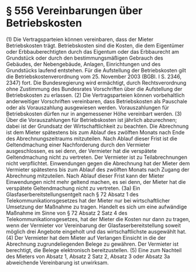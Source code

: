 # § 556 Vereinbarungen über Betriebskosten
(1) Die Vertragsparteien können vereinbaren, dass der Mieter Betriebskosten trägt. Betriebskosten sind die Kosten, die dem Eigentümer oder Erbbauberechtigten durch das Eigentum oder das Erbbaurecht am Grundstück oder durch den bestimmungsmäßigen Gebrauch des Gebäudes, der Nebengebäude, Anlagen, Einrichtungen und des Grundstücks laufend entstehen. Für die Aufstellung der Betriebskosten gilt die Betriebskostenverordnung vom 25. November 2003 (BGBl. I S. 2346, 2347) fort. Die Bundesregierung wird ermächtigt, durch Rechtsverordnung ohne Zustimmung des Bundesrates Vorschriften über die Aufstellung der Betriebskosten zu erlassen.
(2) Die Vertragsparteien können vorbehaltlich anderweitiger Vorschriften vereinbaren, dass Betriebskosten als Pauschale oder als Vorauszahlung ausgewiesen werden. Vorauszahlungen für Betriebskosten dürfen nur in angemessener Höhe vereinbart werden.
(3) Über die Vorauszahlungen für Betriebskosten ist jährlich abzurechnen; dabei ist der Grundsatz der Wirtschaftlichkeit zu beachten. Die Abrechnung ist dem Mieter spätestens bis zum Ablauf des zwölften Monats nach Ende des Abrechnungszeitraums mitzuteilen. Nach Ablauf dieser Frist ist die Geltendmachung einer Nachforderung durch den Vermieter ausgeschlossen, es sei denn, der Vermieter hat die verspätete Geltendmachung nicht zu vertreten. Der Vermieter ist zu Teilabrechnungen nicht verpflichtet. Einwendungen gegen die Abrechnung hat der Mieter dem Vermieter spätestens bis zum Ablauf des zwölften Monats nach Zugang der Abrechnung mitzuteilen. Nach Ablauf dieser Frist kann der Mieter Einwendungen nicht mehr geltend machen, es sei denn, der Mieter hat die verspätete Geltendmachung nicht zu vertreten.
(3a) Ein Glasfaserbereitstellungsentgelt nach § 72 Absatz 1 des Telekommunikationsgesetzes hat der Mieter nur bei wirtschaftlicher Umsetzung der Maßnahme zu tragen. Handelt es sich um eine aufwändige Maßnahme im Sinne von § 72 Absatz 2 Satz 4 des Telekommunikationsgesetzes, hat der Mieter die Kosten nur dann zu tragen, wenn der Vermieter vor Vereinbarung der Glasfaserbereitstellung soweit möglich drei Angebote eingeholt und das wirtschaftlichste ausgewählt hat.
(4) Der Vermieter hat dem Mieter auf Verlangen Einsicht in die der Abrechnung zugrundeliegenden Belege zu gewähren. Der Vermieter ist berechtigt, die Belege elektronisch bereitzustellen.
(5) Eine zum Nachteil des Mieters von Absatz 1, Absatz 2 Satz 2, Absatz 3 oder Absatz 3a abweichende Vereinbarung ist unwirksam.